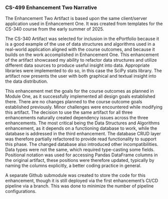 ### CS-499 Enhancement Two Narrative

The Enhancement Two Artifact is based upon the same client/server application used in Enhancement One.  It was created from templates for the CS-340 course from the early summer of 2025.


The CS-340 Artifact was selected for inclusion in the ePortfolio because it is a good example of the use of data structures and algorithms used in a real-world application aligned with the course outcomes, and because it builds on the work accomplished in Enhancement One. This enhancement of the artifact showcased my ability to refactor data structures and utilize different data sources to produce useful insight into data.  Appropriate libraries were implemented to do so, in this case the SciPy stats library. The artifact now presents the user with both graphical and textual insight into the data distribution.


This enhancement met the goals for the course outcomes as planned in Module One, as it successfully implemented all design goals established there.  There are no changes planned to the course outcome goals established previously.
Minor challenges were encountered while modifying this artifact.  The decision to use the same artifact for all three enhancements naturally created dependency issues across the three enhancements.  The most critical being the Data Structures and Algorithms enhancement, as it depends on a functioning database to work, while the database is addressed in the third enhancement.   The database CRUD layer was therefore partially refactored to provide read functionality to support this phase.
The changed database also introduced other incompatibilities.  Data types were not the same, which required type-casting some fields.  Positional notation was used for accessing Pandas DataFrame columns in the original artifact, these positions were therefore updated, typically by naming the columns explicitly, a better coding practice in general.


A separate Github submodule was created to store the code for this enhancement, though it is still deployed via the first enhancement’s CI/CD pipeline via a branch.  This was done to minimize the number of pipeline configurations.
